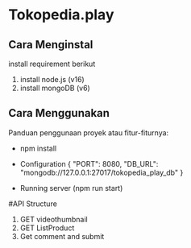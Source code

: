 
# Tokopedia.play

## Cara Menginstal
install requirement berikut
1. install node.js (v16)
2. install mongoDB  (v6)

## Cara Menggunakan

Panduan penggunaan proyek atau fitur-fiturnya:

- npm install 

- Configuration
{
    "PORT": 8080,
    "DB_URL": "mongodb://127.0.0.1:27017/tokopedia_play_db"
}


- Running server (npm run start)

#API Structure

1. GET videothumbnail
2. GET ListProduct
3. Get comment and submit
   

